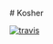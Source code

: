 # Kosher

[![travis](http://travis-ci.org/hakanensari/kosher.png)](http://travis-ci.org/hakanensari/kosher)
